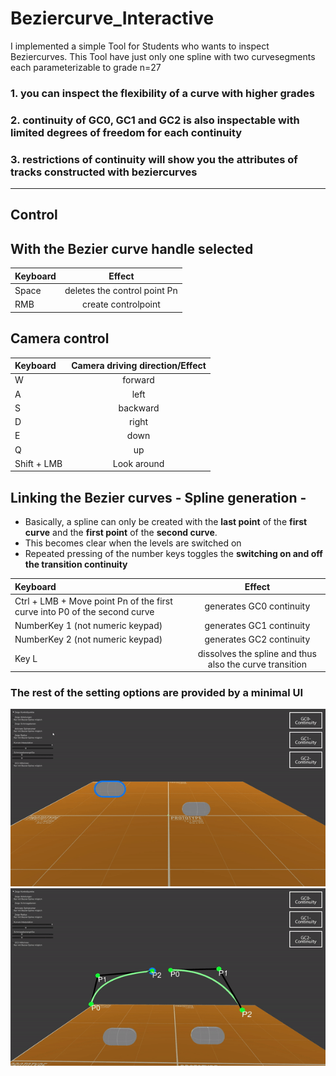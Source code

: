 # Beziercurve_Interactive
I implemented a simple Tool for Students who wants to inspect Beziercurves.
This Tool have just only one spline with two curvesegments each parameterizable to grade n=27

### 1. you can inspect the flexibility of a curve with higher grades
### 2. continuity of GC0, GC1 and GC2 is also inspectable with limited degrees of freedom for each continuity
### 3. restrictions of continuity will show you the attributes of tracks constructed with beziercurves
- - -
## Control

## With the Bezier curve handle selected
| Keyboard | Effect |
| :------- | :------: |
| Space | deletes the control point Pn |
| RMB | create controlpoint |

## Camera control
| Keyboard | Camera driving direction/Effect |
| :------- | :------: |
| W | forward |
| A | left |
| S | backward |
| D | right |
| E | down |
| Q | up |
| Shift + LMB | Look around |

## Linking the Bezier curves - Spline generation -
- Basically, a spline can only be created with the **last point** of the **first curve** and the **first point** of the **second curve**.
- This becomes clear when the levels are switched on 
- Repeated pressing of the number keys toggles the **switching on and off the transition continuity**


| Keyboard | Effect |
| :------- | :------: |
| Ctrl + LMB + Move point Pn of the first curve into P0 of the second curve | generates GC0 continuity |
| NumberKey 1 (not numeric keypad) | generates GC1 continuity |
| NumberKey 2 (not numeric keypad) | generates GC2 continuity |
| Key L | dissolves the spline and thus also the curve transition  |

### The rest of the setting options are provided by a minimal UI

![](https://github.com/IMGSaibh/Beziercurve_Interactive/blob/master/images/image_1.gif)
![](https://github.com/IMGSaibh/Beziercurve_Interactive/blob/master/images/image_2.gif)


